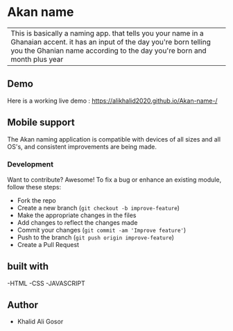 # Akan name
<table>
<tr>
<td>
  This is basically a  naming app. that tells you your name in a Ghanaian accent. it has an input of the day you're born telling you the  Ghanian name according to the day you're born and month plus year
</td>
</tr>
</table>

## Demo
Here is a working live demo :  https://alikhalid2020.github.io/Akan-name-/
## Mobile support
The Akan naming application is compatible with devices of all sizes and all OS's, and consistent improvements are being made.
### Development
Want to contribute? Awesome!
To fix a bug or enhance an existing module, follow these steps:
- Fork the repo
- Create a new branch (`git checkout -b improve-feature`)
- Make the appropriate changes in the files
- Add changes to reflect the changes made
- Commit your changes (`git commit -am 'Improve feature'`)
- Push to the branch (`git push origin improve-feature`)
- Create a Pull Request
## built with
   -HTML
   -CSS 
   -JAVASCRIPT
## Author
- Khalid Ali Gosor
